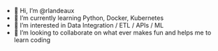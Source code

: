 - 👋 Hi, I’m @rlandeaux
- 🌱 I’m currently learning Python, Docker, Kubernetes
- 👀 I’m interested in Data Integration / ETL / APIs / ML
- 💞️ I’m looking to collaborate on what ever makes fun and helps me to learn coding
